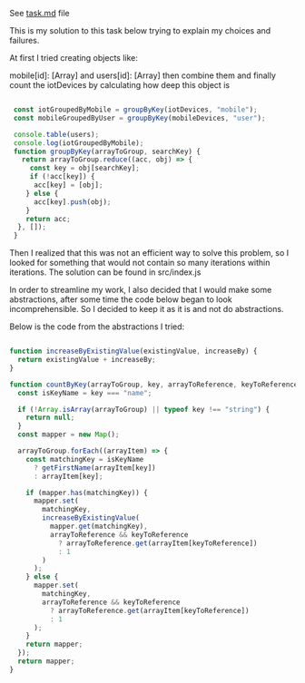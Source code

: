 See [task.md](task.md) file

This is my solution to this task below trying to explain my choices and failures.

At first I tried creating objects like:

mobile[id]: [Array<iotDevices>] and users[id]: [Array<mobileIds>] then combine them and finally count the iotDevices by
calculating how deep this object is

```js

 const iotGroupedByMobile = groupByKey(iotDevices, "mobile");
 const mobileGroupedByUser = groupByKey(mobileDevices, "user");

 console.table(users);
 console.log(iotGroupedByMobile);
 function groupByKey(arrayToGroup, searchKey) {
   return arrayToGroup.reduce((acc, obj) => {
     const key = obj[searchKey];
     if (!acc[key]) {
      acc[key] = [obj];
    } else {
      acc[key].push(obj);
    }
    return acc;
  }, []);
 }

```

Then I realized that this was not an efficient way to solve this problem, so I looked for something that would not
contain so many iterations within iterations. 
The solution can be found in src/index.js


In order to streamline my work, I also decided that I would make some abstractions, after some time the code below began to look incomprehensible.
So I decided to keep it as it is and not do abstractions.


Below is the code from the abstractions I tried:


```js

function increaseByExistingValue(existingValue, increaseBy) {
  return existingValue + increaseBy;
}

function countByKey(arrayToGroup, key, arrayToReference, keyToReference) {
  const isKeyName = key === "name";

  if (!Array.isArray(arrayToGroup) || typeof key !== "string") {
    return null;
  }
  const mapper = new Map();

  arrayToGroup.forEach((arrayItem) => {
    const matchingKey = isKeyName
      ? getFirstName(arrayItem[key])
      : arrayItem[key];

    if (mapper.has(matchingKey)) {
      mapper.set(
        matchingKey,
        increaseByExistingValue(
          mapper.get(matchingKey),
          arrayToReference && keyToReference
            ? arrayToReference.get(arrayItem[keyToReference])
            : 1
        )
      );
    } else {
      mapper.set(
        matchingKey,
        arrayToReference && keyToReference
          ? arrayToReference.get(arrayItem[keyToReference])
          : 1
      );
    }
    return mapper;
  });
  return mapper;
}
```
